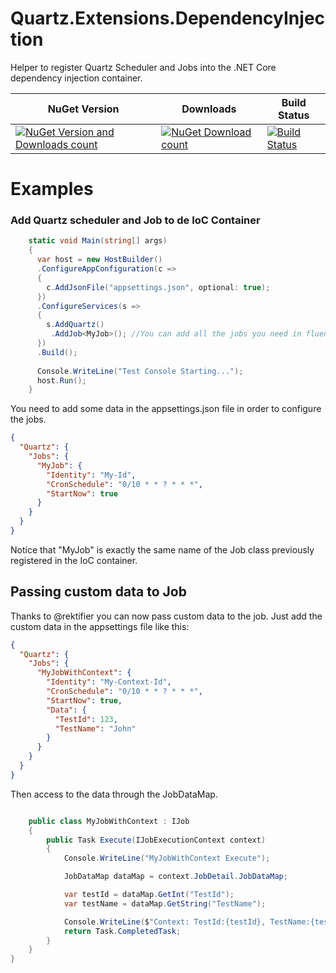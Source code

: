 # Quartz.Extensions.DependencyInjection
Helper to register Quartz Scheduler and Jobs into the .NET Core dependency injection container.

| NuGet Version  | Downloads | Build Status |
| ------------- | ------------- |-----------|
| [![NuGet Version and Downloads count](https://img.shields.io/nuget/vpre/Quartz.Extensions.DependencyInjection.svg)](http://www.nuget.org/packages/Quartz.Extensions.DependencyInjection/)|[![NuGet Download count](https://img.shields.io/nuget/dt/Quartz.Extensions.DependencyInjection.svg)](http://www.nuget.org/packages/Quartz.Extensions.DependencyInjection/)|[![Build Status](https://travis-ci.com/fglaeser/Quartz.Extensions.DependencyInjection.svg?branch=develop)](https://travis-ci.com/fglaeser/Quartz.Extensions.DependencyInjection)|

# Examples
### Add Quartz scheduler and Job to de IoC Container

```csharp
    static void Main(string[] args)
    {
      var host = new HostBuilder()
      .ConfigureAppConfiguration(c =>
      {
        c.AddJsonFile("appsettings.json", optional: true);
      })
      .ConfigureServices(s =>
      {
        s.AddQuartz()
         .AddJob<MyJob>(); //You can add all the jobs you need in fluent way
      })
      .Build();
      
      Console.WriteLine("Test Console Starting...");
      host.Run();
    }
```
You need to add some data in the appsettings.json file in order to configure the jobs.
```json
{
  "Quartz": {
    "Jobs": {
      "MyJob": {
        "Identity": "My-Id",
        "CronSchedule": "0/10 * * ? * * *",
        "StartNow": true
      }
    }
  }
}
```
Notice that "MyJob" is exactly the same name of the Job class previously registered in the IoC container.

## Passing custom data to Job
Thanks to @rektifier you can now pass custom data to the job. Just add the custom data in the appsettings file like this:
 
```json
{
  "Quartz": {
    "Jobs": {
      "MyJobWithContext": {
        "Identity": "My-Context-Id",
        "CronSchedule": "0/10 * * ? * * *",
        "StartNow": true,
        "Data": {
          "TestId": 123,
          "TestName": "John"
        }
      }
    }
  }
}

```

Then access to the data through the JobDataMap.

```c#

    public class MyJobWithContext : IJob
    {
        public Task Execute(IJobExecutionContext context)
        {
            Console.WriteLine("MyJobWithContext Execute");

            JobDataMap dataMap = context.JobDetail.JobDataMap;

            var testId = dataMap.GetInt("TestId");
            var testName = dataMap.GetString("TestName");

            Console.WriteLine($"Context: TestId:{testId}, TestName:{testName}");
            return Task.CompletedTask;
        }
    }
}

```
